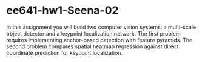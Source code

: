 # ee641-hw1-Seena-02
In this assignment you will build two computer vision systems: a multi-scale object detector and a keypoint localization network. The first problem requires implementing anchor-based detection with feature pyramids. The second problem compares spatial heatmap regression against direct coordinate prediction for keypoint localization.
